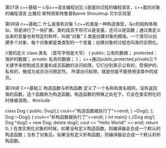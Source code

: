 
第07讲 c++基础一 c与c++语言编程对比 c是面向过程的编程语言，c++面向对象的编程语言 比雅尼·斯特劳斯特鲁普Bjarne Stroustrup 贝尔实验室

第08讲 c++基础二 什么是类和对象
1.c++的类是一种构造类型，与c的结构体相似，但是进行了一些扩展，类的成员不但可以是变量，还可以是函数；通过类定义出来的变量也有特定的称呼，叫做“对象”
2.类是创建对象的模版，一个类可以创建多个对象，每个对象都是类类型的一个变量；创建对象的过程也叫类的实例化。 

//类的定义
class 类名 （首写字母是大写）
{
public:
      公有的数据；
protected：
      保护的数据；
private:
      私有的数据；
}；
c++通过public,protected,private三个关键字来控制成员变量和成员函数的访问权限，它们分别表示公有的，受保护的，私有的，被成为成员访问限定符。
所谓访问权限，就是你能不能使用该类中的成员。

第09讲 C++基础三 构造函数与析构函数
定义了一个名称和类名相同，没有返回值的函数，这个函数称为构造函数。构造函数的特殊之处在于，它会在类实例化的时候被调用。
#include <iostream>

class Dog
{
public:
    Dog();{
    cout<<"构造函数被执行了"<<endl;
    }
    ~Dog();
};
Dog::~Dog()
{
        cout<<"析构函数被执行了"<<endl;
}
int main()
{
    //Dog dog1;
    Dog *dog2 = new Dog;
    delete dog2;
    cout << "Hello World!" << endl;
    return 0;
}
在类实例化对象的时候，如果没有定义构造函数，则编译器会合成一个默认的构造函数；当有了对象后，如果没有定义析构函数，则编译器会合成一个默认的析构函数。
